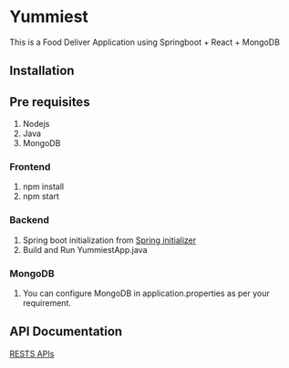 # Yummiest
This is a Food Deliver Application using Springboot + React + MongoDB
## Installation
## Pre requisites
1. Nodejs
2. Java
3. MongoDB
### Frontend
1. npm install
2. npm start
### Backend
1. Spring boot initialization from [Spring initializer](https://start.spring.io/)
2. Build and Run YummiestApp.java
### MongoDB
1. You can configure MongoDB in application.properties as per your requirement.
## API Documentation
[RESTS APIs](https://documenter.getpostman.com/view/19285628/UVeJLkaB)


